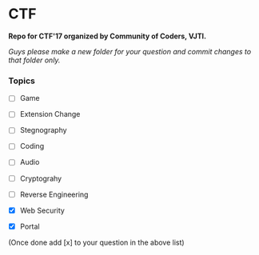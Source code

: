 # CTF
__Repo for CTF'17 organized by Community of Coders, VJTI.__

*Guys please make a new folder for your question and commit changes to that folder only.*

### Topics

- [ ] Game
- [ ] Extension Change
- [ ] Stegnography
- [ ] Coding
- [ ] Audio
- [ ] Cryptograhy
- [ ] Reverse Engineering
- [x] Web Security

- [x] Portal

(Once done add [x] to your question in the above list)
